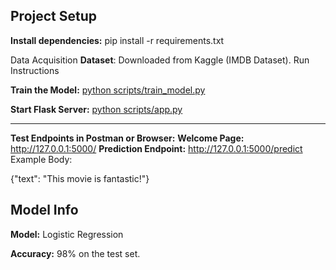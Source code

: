 ## Project Setup
**Install dependencies:</u>**
</u>pip install -r requirements.txt</u>

Data Acquisition
**Dataset**: Downloaded from Kaggle (IMDB Dataset).
Run Instructions

**Train the Model:**
<u>python scripts/train_model.py</u>

**Start Flask Server:**
<u>python scripts/app.py</u>  

---------------------

**Test Endpoints in Postman or Browser:**
**Welcome Page:** http://127.0.0.1:5000/
**Prediction Endpoint:** http://127.0.0.1:5000/predict
Example Body:

{"text": "This movie is fantastic!"}  

**Model Info**
---------------------

**Model:** Logistic Regression


**Accuracy:** 98% on the test set.
